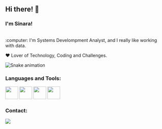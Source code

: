 ## Hi there! 👋
### I'm Sinara!

<br>
:computer: I'm Systems Develompment Analyst, and I really like working with data.

:heart: Lover of Technology, Coding and Challenges.

![Snake animation](https://github.com/SinaraPimenta/SinaraPimenta/blob/output/github-contribution-grid-snake.svg)

### Languages and Tools:
<img src="https://cdn.jsdelivr.net/gh/devicons/devicon/icons/linux/linux-plain.svg" width="40" height="40"/> <img src="https://cdn.jsdelivr.net/gh/devicons/devicon/icons/python/python-original.svg" width="40" height="40"/> <img src="https://cdn.jsdelivr.net/gh/devicons/devicon/icons/docker/docker-original.svg" width="40" height="40"/> <img src="https://cdn.jsdelivr.net/gh/devicons/devicon/icons/git/git-original.svg" width="40" height="40"/>

### Contact:
<div>
<a href="https://www.linkedin.com/in/sinara-pimenta" target="_blank"><img src="https://img.shields.io/badge/-LinkedIn-%230077B5?style=for-the-badge&logo=linkedin&logoColor=white" target="_blank"></a>   
</div>
